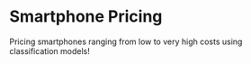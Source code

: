 # Smartphone Pricing
Pricing smartphones ranging from low to very high costs using classification models!
